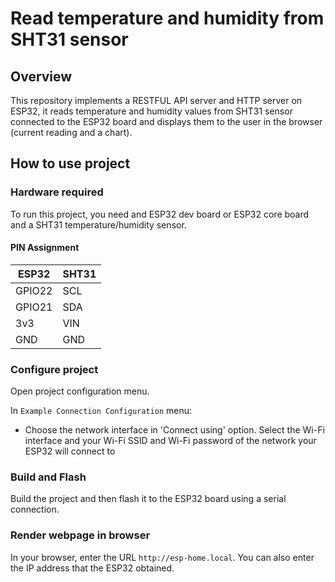 # Read temperature and humidity from SHT31 sensor

## Overview

This repository implements a RESTFUL API server and HTTP server on ESP32, it reads temperature and humidity values
from SHT31 sensor connected to the ESP32 board and displays them to the user in the browser (current reading and a chart).



## How to use project

### Hardware required

To run this project, you need and ESP32 dev board or ESP32 core board and a SHT31 temperature/humidity sensor.

#### PIN Assignment


| ESP32   | SHT31   |
| ------  | ------- |
| GPIO22  | SCL     |
| GPIO21  | SDA     |
| 3v3     | VIN     |
| GND     | GND     |

### Configure project

Open project configuration menu.

In `Example Connection Configuration` menu:

* Choose the network interface in 'Connect using' option. Select the Wi-Fi interface and your Wi-Fi SSID and Wi-Fi password of the network your ESP32 will connect to

### Build and Flash

Build the project and then flash it to the ESP32 board using a serial connection.

### Render webpage in browser

In your browser, enter the URL `http://esp-home.local`. You can also enter the IP address that the ESP32 obtained.
